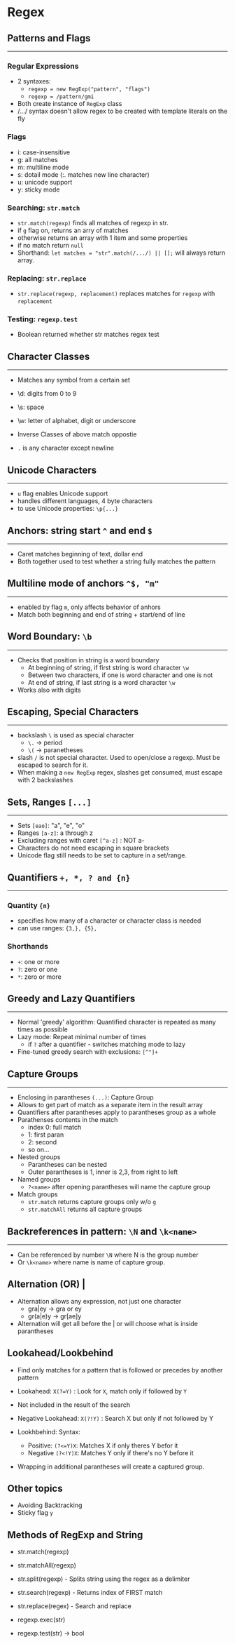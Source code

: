 # Regex

## Patterns and Flags
---
### Regular Expressions

- 2 syntaxes:
  - `regexp = new RegExp("pattern", "flags")`
  - `regexp = /pattern/gmi`
- Both create instance of `RegExp` class
- /.../ syntax doesn't allow regex to be created with template literals on the fly

### Flags

- i: case-insensitive
- g: all matches
- m: multiline mode
- s: dotail mode (:. matches new line character)
- u: unicode support
- y: sticky mode

### Searching: `str.match`

-  `str.match(regexp)` finds all matches of regexp in str.
  - if `g` flag on, returns an arry of matches
  - otherwise returns an array with 1 item and some properties
  - if no match return `null`
  - Shorthand: `let matches = "str".match(/.../) || [];` will always return array.

### Replacing: `str.replace`

- `str.replace(regexp, replacement)` replaces matches for `regexp` with `replacement`

### Testing: `regexp.test`

- Boolean returned whether str matches regex test

## Character Classes
---
- Matches any symbol from a certain set

- \d: digits from 0 to 9
- \s: space
- \w: letter of alphabet, digit or underscore

- Inverse Classes of above match oppostie
- `.` is any character except newline

## Unicode Characters
---
- `u` flag enables Unicode support
- handles different languages, 4 byte characters
- to use Unicode properties: `\p{...}`

## Anchors: string start `^` and end `$`
---
- Caret matches beginning of text, dollar end
- Both together used to test whether a string fully matches the pattern

## Multiline mode of anchors `^$, "m"`
---
- enabled by flag `m`, only affects behavior of anhors
- Match both beginning and end of string + start/end of line

## Word Boundary: `\b`
---
- Checks that position in string is a word boundary
  - At beginning of string, if first string is word character `\w`
  - Between two characters, if one is word character and one is not
  - At end of string, if last string is a word character `\w`
- Works also with digits

## Escaping, Special Characters
---
- backslash `\` is used as special character
  - `\.` -> period
  - `\(` -> paranetheses
- slash `/` is not special character. Used to open/close a regexp. Must be escaped to search for it.
- When making a `new RegExp` regex, slashes get consumed, must escape with 2 backslashes

## Sets, Ranges `[...]`
---
- Sets `[eao]`: "a", "e", "o"
- Ranges `[a-z]`: a through z
- Excluding ranges with caret `[^a-z]` : NOT a- 
- Characters do not need escaping in square brackets
- Unicode flag still needs to be set to capture in a set/range.

## Quantifiers `+, *, ? and {n}`
---
### Quantity `{n}`
- specifies how many of a character or character class is needed
- can use ranges: `{3,}, {5}, `
### Shorthands
- `+`: one or more
- `?`: zero or one
- `*`: zero or more

## Greedy and Lazy Quantifiers
---
- Normal 'greedy' algorithm: Quantified character is repeated as many times as possible
- Lazy mode: Repeat minimal number of times
  - if `?` after a quantifier - switches matching mode to lazy
- Fine-tuned greedy search with exclusions: `[^"]+`

## Capture Groups

---
 - Enclosing in parantheses `(...)`: Capture Group
  - Allows to get part of match as a separate item in the result array
  - Quantifiers after parantheses apply to parantheses group as a whole
- Parathenses contents in the match
  - index 0: full match
  - 1: first paran
  - 2: second
  - so on...
- Nested groups
  - Parantheses can be nested
  - Outer parantheses is 1, inner is 2,3, from right to left
- Named groups
  - `?<name>` after opening parantheses will name the capture group
- Match groups
  - `str.match` returns capture groups only w/o `g`
  - `str.matchAll` returns all capture groups

## Backreferences in pattern: `\N` and `\k<name>`
---
- Can be referenced by number `\N` where N is the group number
- Or `\k<name>` where name is name of capture group.

## Alternation (OR) |

- Alternation allows any expression, not just one character
  - gra|ey -> gra or ey
  - gr(a|e)y -> gr[ae]y
- Alternation will get all before the | or will choose what is inside parantheses

## Lookahead/Lookbehind

- Find only matches for a pattern that is followed or precedes by another pattern

- Lookahead: `X(?=Y)` : Look for `X`, match only if followed by `Y`
- Not included in the result of the search
- Negative Lookahead: `X(?!Y)` : Search X but only if not followed by Y

- Lookhbehind: Syntax:
  - Positive: `(?<=Y)X`: Matches X if only theres Y befor it
  - Negative `(?<!Y)X`: Matches Y only if there's no Y before it

- Wrapping in additional parantheses will create a captured group.

## Other topics

- Avoiding Backtracking
- Sticky flag `y`

## Methods of RegExp and String

- str.match(regexp)
- str.matchAll(regexp)
- str.split(regexp) - Splits string using the regex as a delimiter
- str.search(regexp) - Returns index of FIRST match
- str.replace(regex) - Search and replace

- regexp.exec(str)
- regexp.test(str) -> bool
